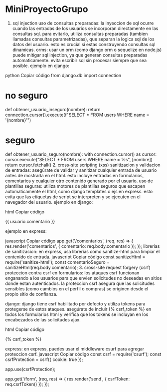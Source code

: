 # MiniProyectoGrupo
1. sql injection
uso de consultas preparadas: la inyeccion de sql ocurre cuando las entradas de los usuarios se incorporan directamente en las consultas sql. para evitarlo, utiliza consultas preparadas (tambien llamadas consultas parametrizadas), que separan la logica sql de los datos del usuario. esto es crucial si estas construyendo consultas sql dinamicas.
orms: usar un orm (como django orm o sequelize en node.js) puede mitigar sql injection, ya que generan consultas preparadas automaticamente. evita escribir sql sin procesar siempre que sea posible.
ejemplo en django:

python
Copiar código
from django.db import connection

# no seguro
def obtener_usuario_inseguro(nombre):
    return connection.cursor().execute(f"SELECT * FROM users WHERE name = '{nombre}'")

# seguro
def obtener_usuario_seguro(nombre):
    with connection.cursor() as cursor:
        cursor.execute("SELECT * FROM users WHERE name = %s", [nombre])
        return cursor.fetchall()
2. cross-site scripting (xss)
sanitizacion y validacion de entradas: asegúrate de validar y sanitizar cualquier entrada de usuario antes de mostrarla en el html. esto incluye entradas en formularios, comentarios y cualquier otro contenido generado por el usuario.
uso de plantillas seguras: utiliza motores de plantillas seguros que escapen automaticamente el html, como django templates o ejs en express. esto evita que las etiquetas de script se interpreten y se ejecuten en el navegador del usuario.
ejemplo en django:

html
Copiar código
<!-- las plantillas de django escapan automaticamente las variables -->
<p>{{ usuario.comentario }}</p>
ejemplo en express:

javascript
Copiar código
app.get('/comentarios', (req, res) => {
    res.render('comentarios', { comentario: req.body.comentario });
});
librerias de sanitizacion: en express, usa librerias como sanitize-html para limpiar el contenido de entrada.
javascript
Copiar código
const sanitizeHtml = require('sanitize-html');
const comentarioSeguro = sanitizeHtml(req.body.comentario);
3. cross-site request forgery (csrf)
proteccion contra csrf en formularios: los ataques csrf funcionan enganando a los usuarios para que envien solicitudes no deseadas en sitios donde estan autenticados. la proteccion csrf asegura que las solicitudes sensibles (como cambios en el perfil o compras) se originen desde el propio sitio de confianza.

django: django tiene csrf habilitado por defecto y utiliza tokens para protegerse de estos ataques. asegúrate de incluir {% csrf_token %} en todos los formularios html y verifica que los tokens se incluyan en los encabezados de las solicitudes ajax.

html
Copiar código
<!-- en django -->
<form method="post" action="/example/">
    {% csrf_token %}
    <!-- campos de formulario -->
</form>
express: en express, puedes usar el middleware csurf para agregar proteccion csrf.
javascript
Copiar código
const csrf = require('csurf');
const csrfProtection = csrf({ cookie: true });

app.use(csrfProtection);

app.get('/form', (req, res) => {
    res.render('send', { csrfToken: req.csrfToken() });
});